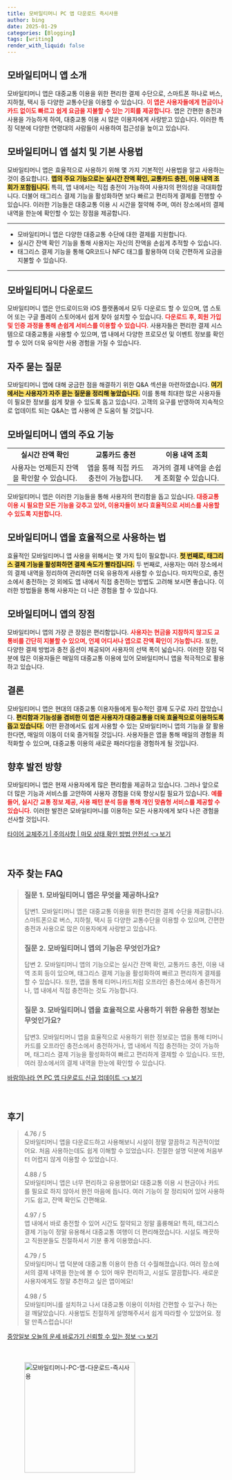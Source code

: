 ```yaml
---
title: 모바일티머니 PC 앱 다운로드 즉시사용
author: bing
date: 2025-01-29
categories: [Blogging]
tags: [writing]
render_with_liquid: false
---
```



<h2 id='모바일티머니앱소개'>모바일티머니 앱 소개</h2>

<p>모바일티머니 앱은 대중교통 이용을 위한 편리한 결제 수단으로, 스마트폰 하나로 버스, 지하철, 택시 등 다양한 교통수단을 이용할 수 있습니다. <b><span style="color: #ee2323;">이 앱은 사용자들에게 현금이나 카드 없이도 빠르고 쉽게 요금을 지불할 수 있는 기회를 제공합니다.</span></b> 앱은 간편한 충전과 사용을 가능하게 하여, 대중교통 이용 시 많은 이용자에게 사랑받고 있습니다. 이러한 특징 덕분에 다양한 연령대의 사람들이 사용하여 접근성을 높이고 있습니다.</p>

<h2 id='기본사용법'>모바일티머니 앱 설치 및 기본 사용법</h2>

<p>모바일티머니 앱은 효율적으로 사용하기 위해 몇 가지 기본적인 사용법을 알고 사용하는 것이 중요합니다. <b><span style="background-color: #ffe066;">앱의 주요 기능으로는 실시간 잔액 확인, 교통카드 충전, 이용 내역 조회가 포함됩니다.</span></b> 특히, 앱 내에서는 직접 충전이 가능하여 사용자의 편의성을 극대화합니다. 더불어 태그리스 결제 기능을 활성화하면 보다 빠르고 편리하게 결제를 진행할 수 있습니다. 이러한 기능들은 대중교통 이용 시 시간을 절약해 주며, 여러 장소에서의 결제 내역을 한눈에 확인할 수 있는 장점을 제공합니다.</p>

<hr />

<ul>
    <li>모바일티머니 앱은 다양한 대중교통 수단에 대한 결제를 지원합니다.</li>
    <li>실시간 잔액 확인 기능을 통해 사용자는 자신의 잔액을 손쉽게 추적할 수 있습니다.</li>
    <li>태그리스 결제 기능을 통해 QR코드나 NFC 태그를 활용하여 더욱 간편하게 요금을 지불할 수 있습니다.</li>
</ul>

<hr />

<h2 id='모바일티머니앱다운로드'>모바일티머니 다운로드</h2>

<p>모바일티머니 앱은 안드로이드와 iOS 플랫폼에서 모두 다운로드 할 수 있으며, 앱 스토어 또는 구글 플레이 스토어에서 쉽게 찾아 설치할 수 있습니다. <b><span style="color: #ee2323;">다운로드 후, 회원 가입 및 인증 과정을 통해 손쉽게 서비스를 이용할 수 있습니다.</span></b> 사용자들은 편리한 결제 시스템으로 대중교통을 사용할 수 있으며, 앱 내에서 다양한 프로모션 및 이벤트 정보를 확인할 수 있어 더욱 유익한 사용 경험을 가질 수 있습니다.</p>

<h2 id='자주묻는질문'>자주 묻는 질문</h2>

<p>모바일티머니 앱에 대해 궁금한 점을 해결하기 위한 Q&A 섹션을 마련하였습니다. <b><span style="background-color: #ffe066;">여기에서는 사용자가 자주 묻는 질문을 정리해 놓았습니다.</span></b> 이를 통해 최대한 많은 사용자들이 필요한 정보를 쉽게 찾을 수 있도록 돕고 있습니다. 고객의 요구를 반영하여 지속적으로 업데이트 되는 Q&A는 앱 사용에 큰 도움이 될 것입니다.</p>

<h2 id='기능정리'>모바일티머니 앱의 주요 기능</h2>

<table>
    <tr>
        <td style="text-align: center; height: 17px;"><b>실시간 잔액 확인</b></td>
        <td style="text-align: center; height: 17px;"><b>교통카드 충전</b></td>
        <td style="text-align: center; height: 17px;"><b>이용 내역 조회</b></td>
    </tr>
    <tr>
        <td style="text-align: center; height: 17px;">사용자는 언제든지 잔액을 확인할 수 있습니다.</td>
        <td style="text-align: center; height: 17px;">앱을 통해 직접 카드 충전이 가능합니다.</td>
        <td style="text-align: center; height: 17px;">과거의 결제 내역을 손쉽게 조회할 수 있습니다.</td>
    </tr>
</table>

<p>모바일티머니 앱은 이러한 기능들을 통해 사용자의 편리함을 돕고 있습니다. <b><span style="color: #ee2323;">대중교통 이용 시 필요한 모든 기능을 갖추고 있어, 이용자들이 보다 효율적으로 서비스를 사용할 수 있도록 지원합니다.</span></b></p>

<h2 id='앱효율적사용법'>모바일티머니 앱을 효율적으로 사용하는 법</h2>

<p>효율적인 모바일티머니 앱 사용을 위해서는 몇 가지 팁이 필요합니다. <b><span style="background-color: #ffe066;">첫 번째로, 태그리스 결제 기능을 활성화하면 결제 속도가 빨라집니다.</span></b> 두 번째로, 사용자는 여러 장소에서의 결제 내역을 정리하여 관리하면 더욱 유용하게 사용할 수 있습니다. 마지막으로, 충전소에서 충전하는 것 외에도 앱 내에서 직접 충전하는 방법도 고려해 보시면 좋습니다. 이러한 방법들을 통해 사용자는 더 나은 경험을 할 수 있습니다.</p>

<h2 id='앱의장점'>모바일티머니 앱의 장점</h2>

<p>모바일티머니 앱의 가장 큰 장점은 편리함입니다. <b><span style="color: #ee2323;">사용자는 현금을 지참하지 않고도 교통비를 간단히 지불할 수 있으며, 언제 어디서나 앱으로 잔액 확인이 가능합니다.</span></b> 또한, 다양한 결제 방법과 충전 옵션이 제공되어 사용자의 선택 폭이 넓습니다. 이러한 장점 덕분에 많은 이용자들은 매일의 대중교통 이용에 있어 모바일티머니 앱을 적극적으로 활용하고 있습니다.</p>

<h2 id='결론'>결론</h2>

<p>모바일티머니 앱은 현대의 대중교통 이용자들에게 필수적인 결제 도구로 자리 잡았습니다. <b><span style="background-color: #ffe066;">편리함과 기능성을 겸비한 이 앱은 사용자가 대중교통을 더욱 효율적으로 이용하도록 돕고 있습니다.</span></b> 어떤 환경에서도 쉽게 사용할 수 있는 모바일티머니 앱의 기능을 잘 활용한다면, 매일의 이동이 더욱 즐거워질 것입니다. 사용자들은 앱을 통해 매일의 경험을 최적화할 수 있으며, 대중교통 이용의 새로운 패러다임을 경험하게 될 것입니다.</p>

<h2 id='향후발전방향'>향후 발전 방향</h2>

<p>모바일티머니 앱은 현재 사용자에게 많은 편리함을 제공하고 있습니다. 그러나 앞으로 더 많은 기능과 서비스를 고안하여 사용자 경험을 더욱 향상시킬 필요가 있습니다. <b><span style="color: #ee2323;">예를 들어, 실시간 교통 정보 제공, 사용 패턴 분석 등을 통해 개인 맞춤형 서비스를 제공할 수 있습니다.</span></b> 이러한 발전은 모바일티머니를 이용하는 모든 사용자에게 보다 나은 경험을 선사할 것입니다.</p>


<p><a class="click-button" title="타이어 교체주기 | 주의사항 | 마모 상태 확인 방법 안전성" href="https://yellowplanner.github.io/posts/%ED%83%80%EC%9D%B4%EC%96%B4-%EA%B5%90%EC%B2%B4%EC%A3%BC%EA%B8%B0-%EC%A3%BC%EC%9D%98%EC%82%AC%ED%95%AD-%EB%A7%88%EB%AA%A8-%EC%83%81%ED%83%9C-%ED%99%95%EC%9D%B8-%EB%B0%A9%EB%B2%95-%EC%95%88%EC%A0%84%EC%84%B1/" rel="dofollow">타이어 교체주기 | 주의사항 | 마모 상태 확인 방법 안전성 👈 보기</a></p><br>
<h2 id='자주_찾는_FAQ'>자주 찾는 FAQ</h2>
<div itemscope="" itemtype="https://schema.org/FAQPage"> 
<blockquote> 
<div itemscope="" itemprop="mainEntity" itemtype="https://schema.org/Question"> 
<h3 itemprop="name">질문 1. 모바일티머니 앱은 무엇을 제공하나요?</h3> 
<div itemscope="" itemprop="acceptedAnswer" itemtype="https://schema.org/Answer"> 
<span itemprop="text"> 
<p>답변1. 모바일티머니 앱은 대중교통 이용을 위한 편리한 결제 수단을 제공합니다. 스마트폰으로 버스, 지하철, 택시 등 다양한 교통수단을 이용할 수 있으며, 간편한 충전과 사용으로 많은 이용자에게 사랑받고 있습니다.</p> 
</span> 
</div> 
</div> 

<div itemscope="" itemprop="mainEntity" itemtype="https://schema.org/Question"> 
<h3 itemprop="name">질문 2. 모바일티머니 앱의 기능은 무엇인가요?</h3> 
<div itemscope="" itemprop="acceptedAnswer" itemtype="https://schema.org/Answer"> 
<span itemprop="text"> 
<p>답변 2. 모바일티머니 앱의 기능으로는 실시간 잔액 확인, 교통카드 충전, 이용 내역 조회 등이 있으며, 태그리스 결제 기능을 활성화하여 빠르고 편리하게 결제를 할 수 있습니다. 또한, 앱을 통해 티머니카드처럼 오프라인 충전소에서 충전하거나, 앱 내에서 직접 충전하는 것도 가능합니다.</p> 
</span> 
</div> 
</div> 

<div itemscope="" itemprop="mainEntity" itemtype="https://schema.org/Question"> 
<h3 itemprop="name">질문 3. 모바일티머니 앱을 효율적으로 사용하기 위한 유용한 정보는 무엇인가요?</h3> 
<div itemscope="" itemprop="acceptedAnswer" itemtype="https://schema.org/Answer"> 
<span itemprop="text"> 
<p>답변3. 모바일티머니 앱을 효율적으로 사용하기 위한 정보로는 앱을 통해 티머니카드를 오프라인 충전소에서 충전하거나, 앱 내에서 직접 충전하는 것이 가능하며, 태그리스 결제 기능을 활성화하여 빠르고 편리하게 결제할 수 있습니다. 또한, 여러 장소에서의 결제 내역을 한눈에 확인할 수 있습니다.</p> 
</span> 
</div> 
</div> 

</blockquote> 
</div>
<p><a class="click-button" title="바람의나라 연 PC 앱 다운로드 신규 업데이트" href="https://yellowplanner.github.io/posts/%EB%B0%94%EB%9E%8C%EC%9D%98%EB%82%98%EB%9D%BC-%EC%97%B0-PC-%EC%95%B1-%EB%8B%A4%EC%9A%B4%EB%A1%9C%EB%93%9C-%EC%8B%A0%EA%B7%9C-%EC%97%85%EB%8D%B0%EC%9D%B4%ED%8A%B8/" rel="dofollow">바람의나라 연 PC 앱 다운로드 신규 업데이트 👈 보기</a></p><br>
<h2 id='후기'>후기</h2>
<div itemscope itemtype="https://schema.org/Product">
  <blockquote>
  <div itemprop="review" itemscope itemtype="https://schema.org/Review">
      <div itemprop="reviewRating" itemscope itemtype="https://schema.org/Rating"> <span itemprop="ratingValue">4.76</span> / <span itemprop="bestRating">5</span> </div>
      <span itemprop="reviewBody">모바일티머니 앱을 다운로드하고 사용해보니 시설이 정말 깔끔하고 직관적이었어요. 처음 사용하는데도 쉽게 이해할 수 있었습니다. 친절한 설명 덕분에 처음부터 어렵지 않게 이용할 수 있었습니다.</span>
  </div>
  <br>
  <div itemprop="review" itemscope itemtype="https://schema.org/Review">
      <div itemprop="reviewRating" itemscope itemtype="https://schema.org/Rating"> <span itemprop="ratingValue">4.88</span> / <span itemprop="bestRating">5</span> </div>
      <span itemprop="reviewBody">모바일티머니 앱은 너무 편리하고 유용했어요! 대중교통 이용 시 현금이나 카드를 필요로 하지 않아서 완전 마음에 듭니다. 여러 기능이 잘 정리되어 있어 사용하기도 쉽고, 잔액 확인도 간편해요.</span>
  </div>
  <br>
  <div itemprop="review" itemscope itemtype="https://schema.org/Review">
      <div itemprop="reviewRating" itemscope itemtype="https://schema.org/Rating"> <span itemprop="ratingValue">4.97</span> / <span itemprop="bestRating">5</span> </div>
      <span itemprop="reviewBody">앱 내에서 바로 충전할 수 있어 시간도 절약되고 정말 훌륭해요! 특히, 태그리스 결제 기능이 정말 유용해서 대중교통 여행이 더 편리해졌습니다. 시설도 깨끗하고 직원분들도 친절하셔서 기분 좋게 이용했습니다.</span>
  </div>
  <br>
  <div itemprop="review" itemscope itemtype="https://schema.org/Review">
      <div itemprop="reviewRating" itemscope itemtype="https://schema.org/Rating"> <span itemprop="ratingValue">4.79</span> / <span itemprop="bestRating">5</span> </div>
      <span itemprop="reviewBody">모바일티머니 앱 덕분에 대중교통 이용이 한층 더 수월해졌습니다. 여러 장소에서의 결제 내역을 한눈에 볼 수 있어 매우 편리하고, 시설도 깔끔합니다. 새로운 사용자에게도 정말 추천하고 싶은 앱이에요!</span>
  </div>
  <br>
  <div itemprop="review" itemscope itemtype="https://schema.org/Review">
      <div itemprop="reviewRating" itemscope itemtype="https://schema.org/Rating"> <span itemprop="ratingValue">4.98</span> / <span itemprop="bestRating">5</span> </div>
      <span itemprop="reviewBody">모바일티머니를 설치하고 나서 대중교통 이용이 이처럼 간편할 수 있구나 하는 걸 깨달았습니다. 사용법도 친절하게 설명해주셔서 쉽게 따라할 수 있었어요. 정말 만족스럽습니다!</span>
  </div>
  </blockquote>
</div>
<p><a class="click-button" title="중앙일보 오늘의 운세 바로가기 신뢰할 수 있는 정보" href="https://yellowplanner.github.io/posts/%EC%A4%91%EC%95%99%EC%9D%BC%EB%B3%B4-%EC%98%A4%EB%8A%98%EC%9D%98-%EC%9A%B4%EC%84%B8-%EB%B0%94%EB%A1%9C%EA%B0%80%EA%B8%B0-%EC%8B%A0%EB%A2%B0%ED%95%A0-%EC%88%98-%EC%9E%88%EB%8A%94-%EC%A0%95%EB%B3%B4/" rel="dofollow">중앙일보 오늘의 운세 바로가기 신뢰할 수 있는 정보 👈 보기</a></p><br>
<figure class="image"><img src="https://yellowplanner.github.io/assets/img/thumbnail/모바일티머니-PC-앱-다운로드-즉시사용.webp" alt="모바일티머니-PC-앱-다운로드-즉시사용" width="256" height="256"></figure>